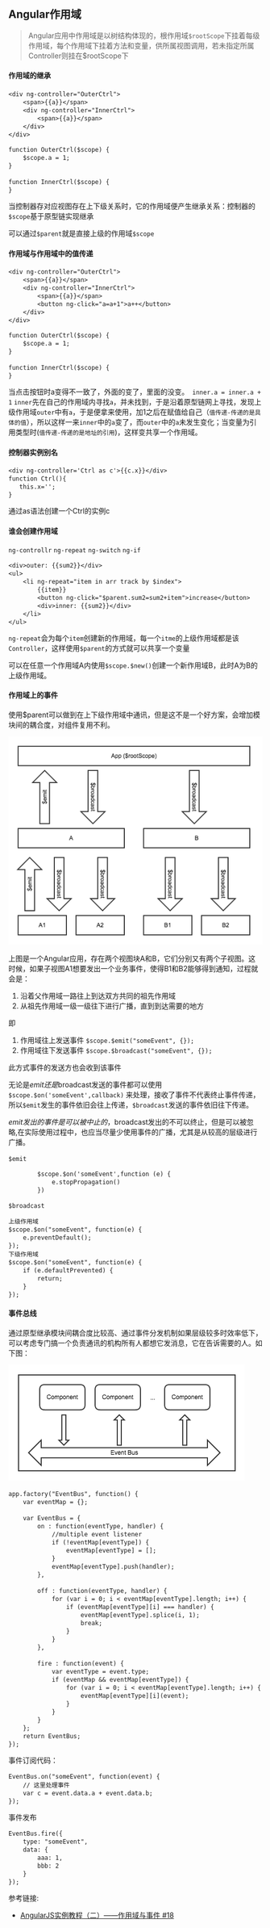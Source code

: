 ## Angular作用域
> Angular应用中作用域是以树结构体现的，根作用域`$rootScope`下挂着每级作用域，每个作用域下挂着方法和变量，供所属视图调用，若未指定所属Controller则挂在$rootScope下


#### 作用域的继承

```
<div ng-controller="OuterCtrl">
    <span>{{a}}</span>
    <div ng-controller="InnerCtrl">
        <span>{{a}}</span>
    </div>
</div>
```
```
function OuterCtrl($scope) {
    $scope.a = 1;
}

function InnerCtrl($scope) {
}

```
当控制器存对应视图存在上下级关系时，它的作用域便产生继承关系：控制器的`$scope`基于原型链实现继承

可以通过`$parent`就是直接上级的作用域`$scope`

#### 作用域与作用域中的值传递

```
<div ng-controller="OuterCtrl">
    <span>{{a}}</span>
    <div ng-controller="InnerCtrl">
        <span>{{a}}</span>
        <button ng-click="a=a+1">a++</button>
    </div>
</div>
```
```
function OuterCtrl($scope) {
    $scope.a = 1;
}

function InnerCtrl($scope) {
}

```

当点击按钮时a变得不一致了，外面的变了，里面的没变。`
inner.a = inner.a + 1` `inner`先在自己的作用域内寻找`a`，并未找到，于是沿着原型链网上寻找，发现上级作用域`outer`中有`a`，于是便拿来使用，加1之后在赋值给自己（`值传递-传递的是具体的值`），所以这样一来`inner`中的`a`变了，而`outer`中的`a`未发生变化；当变量为引用类型时(`值传递-传递的是地址的引用`)，这样变共享一个作用域。

#### 控制器实例别名

```
<div ng-controller='Ctrl as c'>{{c.x}}</div>
function Ctrl(){
   this.x='';
}
```
通过as语法创建一个Ctrl的实例c


#### 谁会创建作用域

`ng-controllr` `ng-repeat` `ng-switch` `ng-if`


```
<div>outer: {{sum2}}</div>
<ul>
    <li ng-repeat="item in arr track by $index">
        {{item}}
        <button ng-click="$parent.sum2=sum2+item">increase</button>
        <div>inner: {{sum2}}</div>
    </li>
</ul>
```
`ng-repeat`会为每个`item`创建新的作用域，每一个`itme`的上级作用域都是该`Controller`，这样使用`$parent`的方式就可以共享一个变量


可以在任意一个作用域A内使用`$scope.$new()`创建一个新作用域B，此时A为B的上级作用域。

#### 作用域上的事件
使用$parent可以做到在上下级作用域中通讯，但是这不是一个好方案，会增加模块间的耦合度，对组件复用不利。

![event](https://github.com/luyufa/NodeLearning/blob/master/angular/event.png)

上图是一个Angular应用，存在两个视图块A和B，它们分别又有两个子视图。这时候，如果子视图A1想要发出一个业务事件，使得B1和B2能够得到通知，过程就会是：

1. 沿着父作用域一路往上到达双方共同的祖先作用域
2. 从祖先作用域一级一级往下进行广播，直到到达需要的地方

即

1. 作用域往上发送事件 `$scope.$emit("someEvent", {});`
2. 作用域往下发送事件 `$scope.$broadcast("someEvent", {});`

此方式事件的发送方也会收到该事件

无论是$emit还是$broadcast发送的事件都可以使用`$scope.$on('someEvent',callback)` 来处理，接收了事件不代表终止事件传递，所以`$emit`发生的事件依旧会往上传递，`$broadcast`发送的事件依旧往下传递。


$emit发出的事件是可以被中止的，$broadcast发出的不可以终止，但是可以被忽略,在实际使用过程中，也应当尽量少使用事件的广播，尤其是从较高的层级进行广播。

`$emit`

```
        $scope.$on('someEvent',function (e) {
            e.stopPropagation()
        })
```


`$broadcast`

```
上级作用域
$scope.$on("someEvent", function(e) {
    e.preventDefault();
});
下级作用域
$scope.$on("someEvent", function(e) {
    if (e.defaultPrevented) {
        return;
    }
});
```

#### 事件总线

通过原型继承模块间耦合度比较高、通过事件分发机制如果层级较多时效率低下，可以考虑专门搞一个负责通讯的机构所有人都想它发消息，它在告诉需要的人。如下图：

![event](https://github.com/luyufa/NodeLearning/blob/master/angular/ng_event_bus.png)

```
app.factory("EventBus", function() {
    var eventMap = {};

    var EventBus = {
        on : function(eventType, handler) {
            //multiple event listener
            if (!eventMap[eventType]) {
                eventMap[eventType] = [];
            }
            eventMap[eventType].push(handler);
        },

        off : function(eventType, handler) {
            for (var i = 0; i < eventMap[eventType].length; i++) {
                if (eventMap[eventType][i] === handler) {
                    eventMap[eventType].splice(i, 1);
                    break;
                }
            }
        },

        fire : function(event) {
            var eventType = event.type;
            if (eventMap && eventMap[eventType]) {
                for (var i = 0; i < eventMap[eventType].length; i++) {
                    eventMap[eventType][i](event);
                }
            }
        }
    };
    return EventBus;
});
```

事件订阅代码：

```
EventBus.on("someEvent", function(event) {
    // 这里处理事件
    var c = event.data.a + event.data.b;
});

```
事件发布

```
EventBus.fire({
    type: "someEvent",
    data: {
        aaa: 1,
        bbb: 2
    }
});

```

参考链接:

* [AngularJS实例教程（二）——作用域与事件 #18](https://github.com/xufei/blog/issues/18)